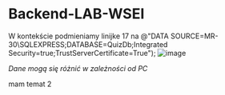 # Backend-LAB-WSEI


W kontekście podmieniamy linijke 17 na
@"DATA SOURCE=MR-30\SQLEXPRESS;DATABASE=QuizDb;Integrated Security=true;TrustServerCertificate=True");
![image](https://github.com/Khazaxa/Backend-LAB-WSEI/assets/96346556/42a8eadc-5686-4b72-ab81-38c08f21d0fd)


*Dane mogą się różnić w zależności od PC*


mam temat 2
